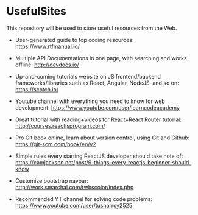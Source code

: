 # UsefulSites
This repository will be used to store useful resources from the Web. 


- User-generated guide to top coding resources: https://www.rtfmanual.io/ 

- Multiple API Documentations in one page, with searching and works offline: http://devdocs.io/

- Up-and-coming tutorials website on JS frontend/backend frameworks/libraries such as React, Angular, NodeJS, and so on: https://scotch.io/

- Youtube channel with everything you need to know for web development: https://www.youtube.com/user/learncodeacademy

- Great tutorial with reading+videos for React+React Router tutorial: http://courses.reactjsprogram.com/

- Pro Git book online, learn about version control, using Git and Github: https://git-scm.com/book/en/v2

- Simple rules every starting ReactJS developer should take note of: https://camjackson.net/post/9-things-every-reactjs-beginner-should-know

- Customize bootstrap navbar: http://work.smarchal.com/twbscolor/index.php

- Recommended YT channel for solving code problems: https://www.youtube.com/user/tusharroy2525
